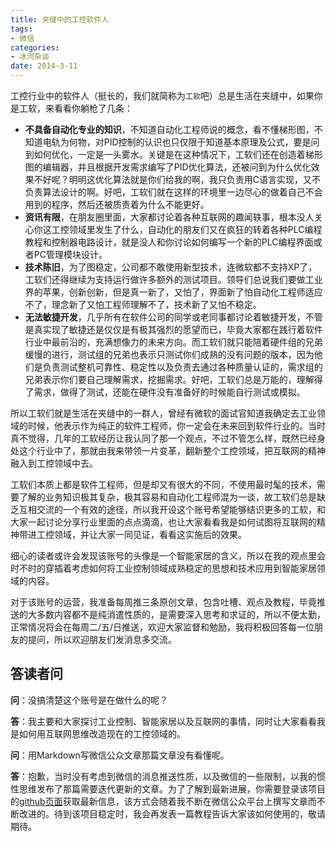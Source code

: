 ```yaml
---
title: 夹缝中的工控软件人
tags:
- 微信
categories:
- 冰河杂谈
date: 2014-3-11
---
```

工控行业中的软件人（挺长的，我们就简称为`工软`吧）总是生活在夹缝中，如果你是工软，来看看你躺枪了几条：

* **不具备自动化专业的知识**，不知道自动化工程师说的概念，看不懂梯形图，不知道电轨为何物，对PID控制的认识也只仅限于知道基本原理及公式，要是问到如何优化，一定是一头雾水。关键是在这种情况下，工软们还在创造着梯形图的编辑器，并且根据开发需求编写了PID优化算法，还被问到为什么优化效果不好呢？明明这优化算法就是你们给我的啊，我只负责用C语言实现，又不负责算法设计的啊。好吧，工软们就在这样的环境里一边尽心的做着自己不会用到的程序，然后还被质责着为什么不能更好。
* **资讯有限**，在朋友圈里面，大家都讨论着各种互联网的趣闻轶事，根本没人关心你这工控领域里发生了什么，自动化的朋友们又在疯狂的转着各种PLC编程教程和控制器电路设计，就是没人和你讨论如何编写一个新的PLC编程界面或者PC管理模块设计。
* **技术陈旧**，为了图稳定，公司都不敢使用新型技术，连微软都不支持XP了，工软们还得继续为支持运行做许多额外的测试项目。领导们总说我们要做工业界的苹果，创新创新，但是真一新了，又怕了，界面新了怕自动化工程师适应不了，理念新了又怕工程师理解不了，技术新了又怕不稳定。
* **无法敏捷开发**，几乎所有在软件公司的同学或老同事都讨论着敏捷开发，不管是真实现了敏捷还是仅仅是有极其强烈的愿望而已，毕竟大家都在践行着软件行业中最前沿的，充满想像力的未来方向。而工软们就只能陪着硬件组的兄弟缓慢的进行，测试组的兄弟也表示只测试你们成熟的没有问题的版本，因为他们是负责测试整机可靠性、稳定性以及负责去通过各种质量认证的，需求组的兄弟表示你们要自己理解需求，挖掘需求。好吧，工软们总是万能的，理解得了需求，做得了测试，还能在硬件没有准备好的时候能自行测试或模拟。

所以工软们就是生活在夹缝中的一群人，曾经有微软的面试官知道我确定去工业领域的时候，他表示作为纯正的软件工程师，你一定会在未来回到软件行业的。当时真不觉得，几年的工软经历让我认同了那一个观点，不过不管怎么样，既然已经身处这个行业中了，那就由我来带领一片变革，翻新整个工控领域，把互联网的精神融入到工控领域中去。

工软们本质上都是软件工程师，但是却又有很大的不同，不使用最时髦的技术，需要了解的业务知识极其复杂，极其容易和自动化工程师混为一谈，故工软们总是缺乏互相交流的一个有效的途径，所以我开设这个账号希望能够结识更多的工软，和大家一起讨论分享行业里面的点点滴滴，也让大家看看我是如何试图将互联网的精神带进工控领域，并让大家一同见证，看看这实施后的效果。

细心的读者或许会发现该账号的头像是一个智能家居的含义，所以在我的观点里会时不时的穿插着考虑如何将工业控制领域成熟稳定的思想和技术应用到智能家居领域的内容。

对于该账号的运营，我准备每周推三条原创文章，包含吐槽、观点及教程，毕竟推送的大多数内容都不是纯消遣性质的，是需要深入思考和求证的，所以不便太勤，正常情况将会在每周二/五/日推送，欢迎大家监督和勉励，我将积极回答每一位朋友的提问，所以欢迎朋友们发消息多交流。

## 答读者问
**问**：没搞清楚这个账号是在做什么的呢？

**答**：我主要和大家探讨工业控制、智能家居以及互联网的事情，同时让大家看看我是如何用互联网思维改造现在的工控领域的。

**问**：用Markdown写微信公众文章那篇文章没有看懂呢。

**答**：抱歉，当时没有考虑到微信的消息推送性质，以及微信的一些限制，以我的惯性思维发布了那篇需要迭代更新的文章。为了了解到最新进展，你需要登录该项目的[github页面](https://github.com/wizicer/wx-article-starter)获取最新信息，该方式会随着我不断在微信公众平台上撰写文章而不断改进的。待到该项目稳定时，我会再发表一篇教程告诉大家该如何使用的，敬请期待。
